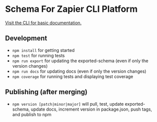 # Schema For Zapier CLI Platform

[Visit the CLI for basic documentation.](https://www.npmjs.com/package/zapier-platform-cli)

## Development

- `npm install` for getting started
- `npm test` for running tests
- `npm run export` for updating the exported-schema (even if only the version changes)
- `npm run docs` for updating docs (even if only the version changes)
- `npm coverage` for running tests and displaying test coverage

## Publishing (after merging)

- `npm version [patch|minor|major]` will pull, test, update exported-schema, update docs, increment version in package.json, push tags, and publish to npm
